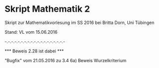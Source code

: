 # Skript Mathematik 2

Skript zur Mathematikvorlesung im SS 2016 bei Britta Dorn, Uni Tübingen

Stand: VL vom 15.06.2016

-.-.-.-.-.-.-.-.-.-.-.-.-.-.-.-.-.-.-

*** Beweis 2.28 ist dabei ***

"Bugfix" vom 21.05.2016 zu 3.4 6a) Beweis Wurzelkriterium
